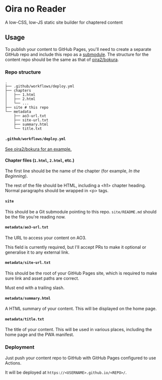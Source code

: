 # Oira no Reader

A low-CSS, low-JS static site builder for chaptered content

## Usage

To publish your content to GitHub Pages, you'll need to create a separate GitHub repo and include this repo as a [submodule](https://github.blog/2016-02-01-working-with-submodules/). The structure for the content repo should be the same as that of [oira2/bokura](https://github.com/oira2/bokura).

### Repo structure

```
.
├── .github/workflows/deploy.yml
├── chapters
│   ├── 1.html
│   ├── 2.html
│   └── ...
├── site # this repo
└── metadata
    ├── ao3-url.txt
    ├── site-url.txt
    ├── summary.html
    └── title.txt
```

#### `.github/workflows/deploy.yml`

[See oira2/bokura for an example.](https://github.com/oira2/bokura/blob/main/.github/workflows/deploy.yml)

#### Chapter files (`1.html`, `2.html`, etc.)

The first line should be the name of the chapter (for example, *In the Beginning*).

The rest of the file should be HTML, including a &lt;h1&gt; chapter heading. Normal paragraphs should be wrapped in &lt;p&gt; tags. 

#### `site`

This should be a Git submodule pointing to this repo. `site/README.md` should be the file you're reading now.

#### `metadata/ao3-url.txt`

The URL to access your content on AO3.

This field is currently required, but I'll accept PRs to make it optional or generalise it to any external link.

#### `metadata/site-url.txt`

This should be the root of your GitHub Pages site, which is required to make sure link and asset paths are correct.

Must end with a trailing slash.

#### `metadata/summary.html`

A HTML summary of your content. This will be displayed on the home page.

#### `metadata/title.txt`

The title of your content. This will be used in various places, including the home page and the PWA manifest.

### Deployment

Just push your content repo to GitHub with GitHub Pages configured to use Actions.

It will be deployed at `https://<USERNAME>.github.io/<REPO>/`.
